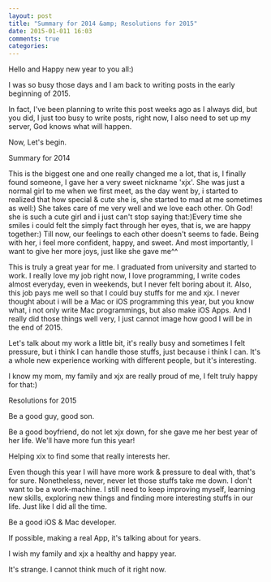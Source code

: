 ```yaml
---
layout: post
title: "Summary for 2014 &amp; Resolutions for 2015"
date: 2015-01-011 16:03
comments: true
categories: 
---
```

Hello and Happy new year to you all:)

I was so busy those days and I am back to writing posts in the early beginning of 2015.

In fact, I've been planning to write this post weeks ago as I always did, but you did, I just too busy to write posts, right now, I also need to set up my server, God knows what will happen.

Now, Let's begin.

Summary for 2014

This is the biggest one and one really changed me a lot, that is, I finally found someone, I gave her a very sweet nickname 'xjx'. She was just a normal girl to me when we first meet, as the day went by, i started to realized that how special & cute she is, she started to mad at me sometimes as well:) She takes care of me very well and we love each other. Oh God! she is such a cute girl and i just can't stop saying that:)Every time she smiles i could felt the simply fact through her eyes, that is, we are happy together:) Till now, our feelings to each other doesn't seems to fade. Being with her, i feel more confident, happy, and sweet. And most importantly, I want to give her more joys, just like she gave me^^

This is truly a great year for me. I graduated from university and started to work. I really love my job right now, I love programming, I write codes almost everyday, even in weekends, but I never felt boring about it. Also, this job pays me well so that I could buy stuffs for me and xjx. I never thought about i will be a Mac or iOS programming this year, but you know what, i not only write Mac programmings, but also make iOS Apps. And I really did those things well very, I just cannot image how good I will be in the end of 2015.

Let's talk about my work a little bit, it's really busy and sometimes I felt pressure, but i think I can handle those stuffs, just because i think I can. It's a whole new experience working with different people, but it's interesting.

I know my mom, my family and xjx are really proud of me, I felt truly happy for that:)

Resolutions for 2015

Be a good guy, good son.

Be a good boyfriend, do not let xjx down, for she gave me her best year of her life. We'll have more fun this year!

Helping xix to find some that really interests her.

Even though this year I will have more work & pressure to deal with, that's for sure. Nonetheless, never, never let those stuffs take me down. I don't want to be a work-machine. I still need to keep improving myself, learning new skills, exploring new things and finding more interesting stuffs in our life. Just like I did all the time.

Be a good iOS & Mac developer.

If possible, making a real App, it's talking about for years.

I wish my family and xjx a healthy and happy year.

It's strange. I cannot think much of it right now.
